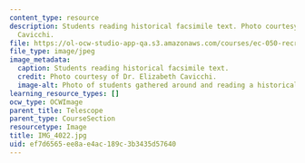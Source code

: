 ```yaml
---
content_type: resource
description: Students reading historical facsimile text. Photo courtesy of Dr. Elizabeth
  Cavicchi.
file: https://ol-ocw-studio-app-qa.s3.amazonaws.com/courses/ec-050-recreate-experiments-from-history-inform-the-future-from-the-past-galileo-january-iap-2010/ef7d6565ee8ae4ac189c3b3435d57640_IMG_4022.jpg
file_type: image/jpeg
image_metadata:
  caption: Students reading historical facsimile text.
  credit: Photo courtesy of Dr. Elizabeth Cavicchi.
  image-alt: Photo of students gathered around and reading a historical text.
learning_resource_types: []
ocw_type: OCWImage
parent_title: Telescope
parent_type: CourseSection
resourcetype: Image
title: IMG_4022.jpg
uid: ef7d6565-ee8a-e4ac-189c-3b3435d57640
---
```

